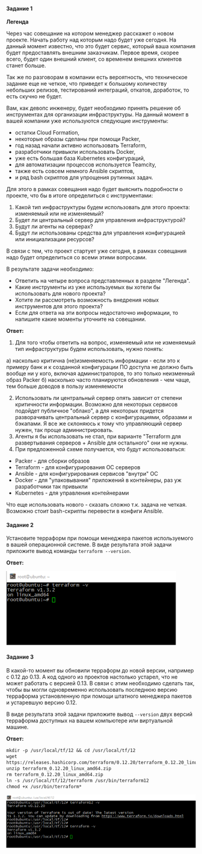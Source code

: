#### Задание 1

**Легенда**

Через час совещание на котором менеджер расскажет о новом проекте. Начать работу над которым надо будет уже сегодня. На данный момент известно, что это будет сервис, который ваша компания будет предоставлять внешним заказчикам. Первое время, скорее всего, будет один внешний клиент, со временем внешних клиентов станет больше.

Так же по разговорам в компании есть вероятность, что техническое задание еще не четкое, что приведет к большому количеству небольших релизов, тестирований интеграций, откатов, доработок, то есть скучно не будет.

Вам, как девопс инженеру, будет необходимо принять решение об инструментах для организации инфраструктуры. На данный момент в вашей компании уже используются следующие инструменты:

* остатки Сloud Formation,
* некоторые образы сделаны при помощи Packer,
* год назад начали активно использовать Terraform,
* разработчики привыкли использовать Docker,
* уже есть большая база Kubernetes конфигураций,
* для автоматизации процессов используется Teamcity,
* также есть совсем немного Ansible скриптов,
* и ряд bash скриптов для упрощения рутинных задач.

Для этого в рамках совещания надо будет выяснить подробности о проекте, что бы в итоге определиться с инструментами:

1. Какой тип инфраструктуры будем использовать для этого проекта: изменяемый или не изменяемый?
2. Будет ли центральный сервер для управления инфраструктурой?
3. Будут ли агенты на серверах?
4. Будут ли использованы средства для управления конфигурацией или инициализации ресурсов?

В связи с тем, что проект стартует уже сегодня, в рамках совещания надо будет определиться со всеми этими вопросами.

В результате задачи необходимо:

* Ответить на четыре вопроса представленных в разделе "Легенда".
* Какие инструменты из уже используемых вы хотели бы использовать для нового проекта?
* Хотите ли рассмотреть возможность внедрения новых инструментов для этого проекта?
* Если для ответа на эти вопросы недостаточно информации, то напишите какие моменты уточните на совещании.

**Ответ:**

1. Для того чтобы ответить на вопрос, изменяемый или не изменяемый тип инфраструктуры будем использовать, нужно понять:

а) насколько критична (не)изменяемость информации - если это к примеру банк и к созданной конфигурации ПО доступа не должно быть вообще ни у кого, включая администраторов, то это только неизменный образ Packer
б) насколько часто планируются обновления - чем чаще, тем больше доводов в пользу изменяемости

2. Использовать ли центральный сервер опять зависит от степени критичности информации. Возможно для некоторых сервисов подойдет публичное "облако", а для некоторых придется разворачивать центральный сервер с конфигурациями, образами и бэкапами. Я все же склоняюсь к тому что управляющий сервер нужен, так проще администрировать.
3. Агенты я бы использовать не стал, при варианте "Terraform для развертывания серверов + Ansible для остального" они не нужны.
4. При предложенной схеме получается, что будут использоваться:

* Packer - для сборки образов
* Terraform - для конфигурирования ОС серверов
* Ansible - для конфигурирования сервисов "внутри" ОС
* Docker - для "упаковывания" приложений в контейнеры, раз уж разработчики так привыкли
* Kubernetes - для управления контейнерами

Что еще использовать нового - сказать сложно т.к. задача не четкая. Возможно стоит bash-скрипты перевести в конфиги Ansible.

#### Задание 2

Установите терраформ при помощи менеджера пакетов используемого в вашей операционной системе. В виде результата этой задачи приложите вывод команды `terraform --version`.

**Ответ:**

<img src="img\pic1.png">

#### Задание 3

В какой-то момент вы обновили терраформ до новой версии, например с 0.12 до 0.13. А код одного из проектов настолько устарел, что не может работать с версией 0.13. В связи с этим необходимо сделать так, чтобы вы могли одновременно использовать последнюю версию терраформа установленную при помощи штатного менеджера пакетов и устаревшую версию 0.12.

В виде результата этой задачи приложите вывод `--version` двух версий терраформа доступных на вашем компьютере или виртуальной машине.

**Ответ:**

```
mkdir -p /usr/local/tf/12 && cd /usr/local/tf/12
wget https://releases.hashicorp.com/terraform/0.12.20/terraform_0.12.20_linux_amd64.zip
unzip terraform_0.12.20_linux_amd64.zip
rm terraform_0.12.20_linux_amd64.zip
ln -s /usr/local/tf/12/terraform /usr/bin/terraform12
chmod +x /usr/bin/terraform*
```

<img src="img\pic2.png">

